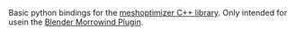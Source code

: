Basic python bindings for the [meshoptimizer C++ library](https://github.com/zeux/meshoptimizer). 
Only intended for usein the [Blender Morrowind Plugin](https://github.com/Greatness7/io_scene_mw).

